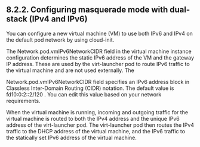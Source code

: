 ## 8.2.2. Configuring masquerade mode with dual-stack (IPv4 and IPv6)

You can configure a new virtual machine (VM) to use both IPv6 and IPv4 on the default pod network by using cloud-init.

The Network.pod.vmIPv6NetworkCIDR field in the virtual machine instance configuration determines the static IPv6 address of the VM and the gateway IP address. These are used by the virt-launcher pod to route IPv6 traffic to the virtual machine and are not used externally. The

Network.pod.vmIPv6NetworkCIDR field specifies an IPv6 address block in Classless Inter-Domain Routing (CIDR) notation. The default value is fd10:0:2::2/120 . You can edit this value based on your network requirements.

When the virtual machine is running, incoming and outgoing traffic for the virtual machine is routed to both the IPv4 address and the unique IPv6 address of the virt-launcher pod. The virt-launcher pod then routes the IPv4 traffic to the DHCP address of the virtual machine, and the IPv6 traffic to the statically set IPv6 address of the virtual machine.

